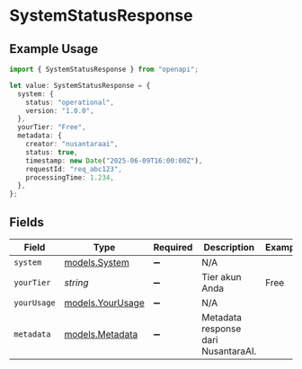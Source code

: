 # SystemStatusResponse

## Example Usage

```typescript
import { SystemStatusResponse } from "openapi";

let value: SystemStatusResponse = {
  system: {
    status: "operational",
    version: "1.0.0",
  },
  yourTier: "Free",
  metadata: {
    creator: "nusantaraai",
    status: true,
    timestamp: new Date("2025-06-09T16:00:00Z"),
    requestId: "req_abc123",
    processingTime: 1.234,
  },
};
```

## Fields

| Field                                      | Type                                       | Required                                   | Description                                | Example                                    |
| ------------------------------------------ | ------------------------------------------ | ------------------------------------------ | ------------------------------------------ | ------------------------------------------ |
| `system`                                   | [models.System](../models/system.md)       | :heavy_minus_sign:                         | N/A                                        |                                            |
| `yourTier`                                 | *string*                                   | :heavy_minus_sign:                         | Tier akun Anda                             | Free                                       |
| `yourUsage`                                | [models.YourUsage](../models/yourusage.md) | :heavy_minus_sign:                         | N/A                                        |                                            |
| `metadata`                                 | [models.Metadata](../models/metadata.md)   | :heavy_minus_sign:                         | Metadata response dari NusantaraAI.        |                                            |